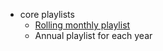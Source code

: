 - core playlists
	- [Rolling monthly playlist](https://open.spotify.com/playlist/0t5Rj2psjqDFkqvcLgvxy9?si=e1b52fae413b4cc6)
	- Annual playlist for each year 